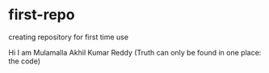 # first-repo
creating  repository for first time use 

Hi I am Mulamalla Akhil Kumar Reddy (Truth can only be found in one place: the code) 
